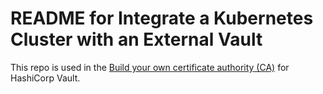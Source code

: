 # README for Integrate a Kubernetes Cluster with an External Vault

This repo is used in the [Build your own certificate authority (CA)](https://developer.hashicorp.com/vault/tutorials/secrets-management/pki-engine) for HashiCorp Vault.